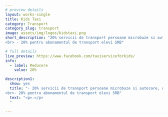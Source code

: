 ```yaml
---
# preview details
layout: works-single
title: Kids Taxi
category: Transport
category_slug: transport
image: assets/img/logos/kidstaxi.png
short_description: "20% servicii de transport persoane microbuze si autocare, organizate si regulate
<br> - 20% pentru abonamentul de transport elevi SRB"

# full details
live_preview: https://www.facebook.com/taxiserviceforkids/
info:
  - label: Reducere
    value: 20%

description1:
  show: yes
  title: "- 20% servicii de transport persoane microbuze si autocare, organizate si regulate
<br>- 20% pentru abonamentul de transport elevi SRB"
  text: "<p>.</p>
  "

---
```

